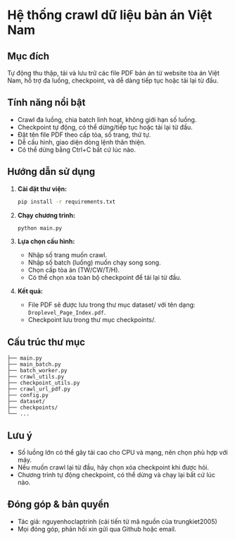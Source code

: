 # Hệ thống crawl dữ liệu bản án Việt Nam

## Mục đích
Tự động thu thập, tải và lưu trữ các file PDF bản án từ website tòa án Việt Nam, hỗ trợ đa luồng, checkpoint, và dễ dàng tiếp tục hoặc tải lại từ đầu.

## Tính năng nổi bật
- Crawl đa luồng, chia batch linh hoạt, không giới hạn số luồng.
- Checkpoint tự động, có thể dừng/tiếp tục hoặc tải lại từ đầu.
- Đặt tên file PDF theo cấp tòa, số trang, thứ tự.
- Dễ cấu hình, giao diện dòng lệnh thân thiện.
- Có thể dừng bằng Ctrl+C bất cứ lúc nào.

## Hướng dẫn sử dụng
1. **Cài đặt thư viện:**
   ```bash
   pip install -r requirements.txt
   ```
2. **Chạy chương trình:**
   ```bash
   python main.py
   ```
3. **Lựa chọn cấu hình:**
   - Nhập số trang muốn crawl.
   - Nhập số batch (luồng) muốn chạy song song.
   - Chọn cấp tòa án (TW/CW/T/H).
   - Có thể chọn xóa toàn bộ checkpoint để tải lại từ đầu.

4. **Kết quả:**
   - File PDF sẽ được lưu trong thư mục dataset/ với tên dạng: `Droplevel_Page_Index.pdf`.
   - Checkpoint lưu trong thư mục checkpoints/.

## Cấu trúc thư mục
```
├── main.py
├── main_batch.py
├── batch_worker.py
├── crawl_utils.py
├── checkpoint_utils.py
├── crawl_url_pdf.py
├── config.py
├── dataset/
├── checkpoints/
└── ...
```

## Lưu ý
- Số luồng lớn có thể gây tải cao cho CPU và mạng, nên chọn phù hợp với máy.
- Nếu muốn crawl lại từ đầu, hãy chọn xóa checkpoint khi được hỏi.
- Chương trình tự động checkpoint, có thể dừng và chạy lại bất cứ lúc nào.

## Đóng góp & bản quyền
- Tác giả: nguyenhoclaptrinh (cải tiến từ mã nguồn của trungkiet2005)
- Mọi đóng góp, phản hồi xin gửi qua Github hoặc email.
